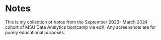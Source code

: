# Notes

This is my collection of notes from the September 2023- March 2024 cohort of MSU Data Analytics bootcamp via edX.
Any screenshots are for purely educational purposes.




